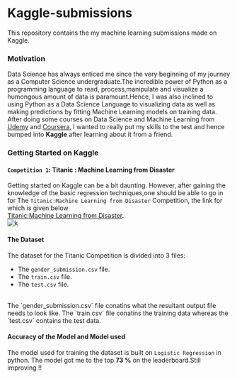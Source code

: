 # Kaggle-submissions
This repository contains the my machine learning submissions made on Kaggle.
### Motivation
Data Science has always enticed me since the very beginning of my journey as a Computer Science undergraduate.The incredible power of Python as a
programming language to read, process,manipulate and visualize a humongous amount of data is paramount.Hence, I was also inclined to using Python as a Data Science Language
to visualizing data as well as making predictions by fitting Machine Learning models on training data.
<br>
After doing some courses on Data Science and Machine Learning from [Udemy](https://www.udemy.com/) and [Coursera](https://www.coursera.org/), I wanted to really put my skills
to the test and hence bumped into **Kaggle** after learning about it from a friend.
<br>
### Getting Started on Kaggle
#### `Competition 1`: Titanic : Machine Learning from Disaster
Getting started on Kaggle can be a bit daunting. However, after gaining the knowledge of the basic regression techniques,one should be able to go in for The `Titanic:Machine Learning from Disaster` Competition, the link for which is given below<br>
[Titanic:Machine Learning from Disaster](https://www.kaggle.com/c/titanic).
<br>
![k](https://user-images.githubusercontent.com/65769340/95969876-e77cd580-0e2c-11eb-89ac-57c04db5dcb5.PNG)
<br>
#### The Dataset
The dataset for the Titanic Competition is divided into 3 files:
- The `gender_submission.csv` file.
- The `train.csv` file.
- The `test.csv` file.
<br>
The `gender_submission.csv` file conatins what the resultant output file needs to look like.
The `train.csv` file conatins the training data whereas the `test.csv` contains the test data.
<br>

#### Accuracy of the Model and Model used
The model used for training the dataset is built on `Logistic Regression` in python. The model got me to the top **73 %** on the leaderboard.Still improving !!




